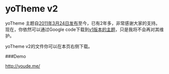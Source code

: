 yoTheme v2
=======

yoTheme 主题自[2011年3月24日发布](http://youed.me/opening-of-the-new-template-while-opening-new-template-download/)至今，已有2年多，非常感谢大家的支持。现在，你依然可以通过Google code下载到[v1版本的主题](https://code.google.com/p/yotheme/)，只是我将不会再对其维护。

yoTheme v2的文件你可以在本页右侧下载。

###Demo

http://youde.me/

